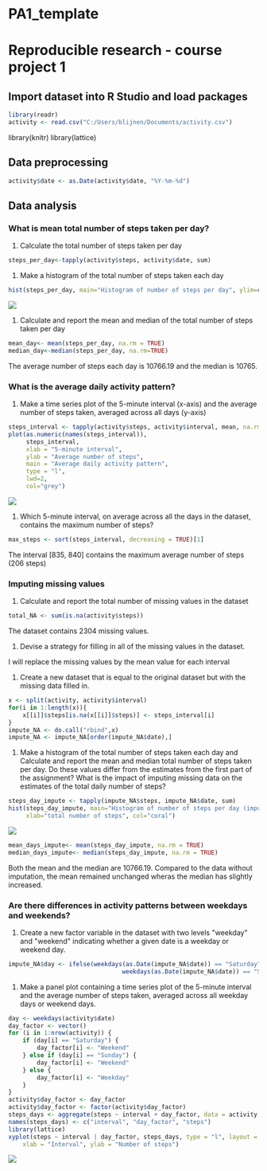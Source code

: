 PA1\_template
================

Reproducible research - course project 1
========================================

Import dataset into R Studio and load packages
----------------------------------------------

``` r
library(readr)
activity <- read.csv("C:/Users/blijnen/Documents/activity.csv")
```

library(knitr) 
library(lattice)

Data preprocessing
------------------

``` r
activity$date <- as.Date(activity$date, "%Y-%m-%d")
```

Data analysis
-------------

### What is mean total number of steps taken per day?

1.  Calculate the total number of steps taken per day

``` r
steps_per_day<-tapply(activity$steps, activity$date, sum)
```

1.  Make a histogram of the total number of steps taken each day

``` r
hist(steps_per_day, main="Histogram of number of steps per day", ylim=c(0,30), xlab="total number of steps", col="coral")
```

![](PA1_template_files/figure-html/graph1-1.png)

1.  Calculate and report the mean and median of the total number of steps taken per day

``` r
mean_day<- mean(steps_per_day, na.rm = TRUE)
median_day<-median(steps_per_day, na.rm=TRUE)
```

The average number of steps each day is 10766.19 and the median is 10765.

### What is the average daily activity pattern?

1.  Make a time series plot of the 5-minute interval (x-axis) and the average number of steps taken, averaged across all days (y-axis)

``` r
steps_interval <- tapply(activity$steps, activity$interval, mean, na.rm = TRUE)
plot(as.numeric(names(steps_interval)),
     steps_interval, 
     xlab = "5-minute interval", 
     ylab = "Average number of steps",
     main = "Average daily activity pattern", 
     type = "l", 
     lwd=2, 
     col="grey")
```

![](PA1_template_files/figure-markdown_github-ascii_identifiers/graph2-1.png)

1.  Which 5-minute interval, on average across all the days in the dataset, contains the maximum number of steps?

``` r
max_steps <- sort(steps_interval, decreasing = TRUE)[1]
```

The interval \[835, 840\] contains the maximum average number of steps (206 steps)

### Imputing missing values

1.  Calculate and report the total number of missing values in the dataset

``` r
total_NA <- sum(is.na(activity$steps))
```

The dataset contains 2304 missing values.

1.  Devise a strategy for filling in all of the missing values in the dataset.

I will replace the missing values by the mean value for each interval

1.  Create a new dataset that is equal to the original dataset but with the missing data filled in.

``` r
x <- split(activity, activity$interval)
for(i in 1:length(x)){
    x[[i]]$steps[is.na(x[[i]]$steps)] <- steps_interval[i]
}
impute_NA <- do.call("rbind",x)
impute_NA <- impute_NA[order(impute_NA$date),]
```

1.  Make a histogram of the total number of steps taken each day and Calculate and report the mean and median total number of steps taken per day. Do these values differ from the estimates from the first part of the assignment? What is the impact of imputing missing data on the estimates of the total daily number of steps?

``` r
steps_day_impute <- tapply(impute_NA$steps, impute_NA$date, sum)
hist(steps_day_impute, main="Histogram of number of steps per day (imputed data)", ylim=c(0,30),
     xlab="total number of steps", col="coral")
```

![](PA1_template_files/figure-markdown_github-ascii_identifiers/graph3-1.png)

``` r
mean_days_impute<- mean(steps_day_impute, na.rm = TRUE)
median_days_impute<- median(steps_day_impute, na.rm = TRUE)
```

Both the mean and the median are 10766.19. Compared to the data without imputation, the mean remained unchanged wheras the median has slightly increased.

### Are there differences in activity patterns between weekdays and weekends?

1.  Create a new factor variable in the dataset with two levels "weekday" and "weekend" indicating whether a given date is a weekday or weekend day.

``` r
impute_NA$day <- ifelse(weekdays(as.Date(impute_NA$date)) == "Saturday" | 
                                weekdays(as.Date(impute_NA$date)) == "Sunday", "weekend", "weekday")   
```

1.  Make a panel plot containing a time series plot of the 5-minute interval and the average number of steps taken, averaged across all weekday days or weekend days.

``` r
day <- weekdays(activity$date)
day_factor <- vector()
for (i in 1:nrow(activity)) {
    if (day[i] == "Saturday") {
        day_factor[i] <- "Weekend"
    } else if (day[i] == "Sunday") {
        day_factor[i] <- "Weekend"
    } else {
        day_factor[i] <- "Weekday"
    }
}
activity$day_factor <- day_factor
activity$day_factor <- factor(activity$day_factor)
steps_days <- aggregate(steps ~ interval + day_factor, data = activity, mean)
names(steps_days) <- c("interval", "day_factor", "steps")
library(lattice)
xyplot(steps ~ interval | day_factor, steps_days, type = "l", layout = c(1, 2), 
    xlab = "Interval", ylab = "Number of steps")
```

![](PA1_template_files/figure-markdown_github-ascii_identifiers/graph4-1.png)
